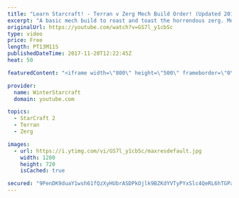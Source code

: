 ```yaml
---
title: "Learn Starcraft! - Terran v Zerg Mech Build Order! (Updated 2018)"
excerpt: "A basic mech build to roast and toast the horrendous zerg. Meant for lower level players looking for some direction! -- Watch live at https://www.twitch.tv/wintergaming"
originalUrl: https://youtube.com/watch?v=GS7l_y1cbSc
type: video
price: Free
length: PT13M11S
publishedDateTime: 2017-11-20T12:22:45Z
heat: 50

featuredContent: "<iframe width=\"800\" height=\"500\" frameborder=\"0\" src=\"https://www.youtube.com/embed/GS7l_y1cbSc\" allow=\"accelerometer; autoplay; encrypted-media; gyroscope; picture-in-picture\" allowfullscreen></iframe>"

provider:
  name: WinterStarcraft
  domain: youtube.com

topics:
  - StarCraft 2
  - Terran
  - Zerg

images:
  - url: https://i.ytimg.com/vi/GS7l_y1cbSc/maxresdefault.jpg
    width: 1280
    height: 720
    isCached: true

secured: "9PenDK9duaY1wsh61fQzXyHUbrASDPkOjlk9BZKdYVTyPYxSlc4QeRL6hTGPaopoD+fNGBdNN7kD88Ao3ZfG0dLKuSwtlVKOQIiXvp/ZaqngG+b1q4gYqmypTN79Z7xdu8BngphpZQsIF7yQRCYADCYBZE0czB/PK9HE14MRfrHUwRen6ZlqMxPIK942OBTzsSCG3R0UU4v4Yqj6dTgfiQeSapbY+p1x+65raaVbjHv+15zZcRJGAvSYu24Pg2ICnBCnOBlQrxj8lTR730YhO/pL/reuOS11Wetnl2bS9EoVPygpM1bNPFPVeuczzFhDFzMolysRp8HsBc1ZKXU7avZlcO1iKe9ViFdZnT0Th8mfZ387U0vkIOx4Zvc2C/bBy/edBOZyYYpuKLR+z3cb1Rxk7zJuVPUiyvHhoooYe5o=;UfrmrYVdwRXvbzidZVUeaA=="
---
```


